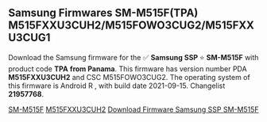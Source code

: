 <h2>Samsung Firmwares SM-M515F(TPA) M515FXXU3CUH2/M515FOWO3CUG2/M515FXXU3CUG1</h2>
Download the Samsung firmware for the ✅ <strong>Samsung SSP </strong> ⭐ <strong>SM-M515F</strong> with product code <strong>TPA</strong> <strong> from Panama</strong>. This firmware has version number PDA <strong>M515FXXU3CUH2</strong> and CSC M515FOWO3CUG2. The operating system of this firmware is Android R , with build date 2021-09-15. Changelist <strong>21957768</strong>.


[SM-M515F](https://samfirm.shop/samsung/model/SM-M515F)
[M515FXXU3CUH2](https://samfirm.shop/samsung/pda/M515FXXU3CUH2)
[Download Firmware Samsung SSP SM-M515F](https://samfirm.shop/samsung/firmware/456826)
